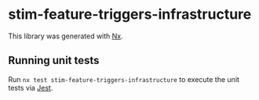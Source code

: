 # stim-feature-triggers-infrastructure

This library was generated with [Nx](https://nx.dev).

## Running unit tests

Run `nx test stim-feature-triggers-infrastructure` to execute the unit tests via [Jest](https://jestjs.io).
